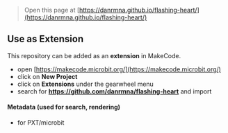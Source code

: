 
> Open this page at [https://danrmna.github.io/flashing-heart/](https://danrmna.github.io/flashing-heart/)

## Use as Extension

This repository can be added as an **extension** in MakeCode.

* open [https://makecode.microbit.org/](https://makecode.microbit.org/)
* click on **New Project**
* click on **Extensions** under the gearwheel menu
* search for **https://github.com/danrmna/flashing-heart** and import


#### Metadata (used for search, rendering)

* for PXT/microbit
